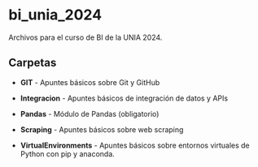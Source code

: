 # bi_unia_2024

Archivos para el curso de BI de la UNIA 2024.

## Carpetas
+ **GIT** - Apuntes básicos sobre Git y GitHub

+ **Integracion** - Apuntes básicos de integración de datos y APIs

+ **Pandas** - Módulo de Pandas (obligatorio)

+ **Scraping** - Apuntes básicos sobre web scraping

+ **VirtualEnvironments** - Apuntes básicos sobre entornos virtuales de Python con pip y anaconda.



